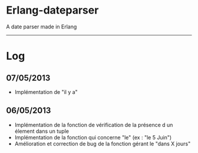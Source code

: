 Erlang-dateparser
=================

A date parser made in Erlang

***
# Log

## 07/05/2013
- Implémentation de "il y a"

## 06/05/2013 
- Implémentation de la fonction de vérification de la présence d un élement dans un tuple
- Implémentation de la fonction qui concerne "le" (ex : "le 5 Juin")
- Amélioration et correction de bug de la fonction gérant le "dans X jours"

